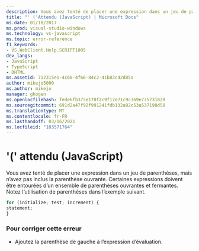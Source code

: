 ```yaml
---
description: Vous avez tenté de placer une expression dans un jeu de parenthèses, mais n’avez pas inclus la parenthèse ouvrante.
title: "' ('Attendu (JavaScript) | Microsoft Docs"
ms.date: 01/18/2017
ms.prod: visual-studio-windows
ms.technology: vs-javascript
ms.topic: error-reference
f1_keywords:
- VS.WebClient.Help.SCRIPT1005
dev_langs:
- JavaScript
- TypeScript
- DHTML
ms.assetid: 712315e1-4c68-4f66-84c2-41b83c42d85a
author: mikejo5000
ms.author: mikejo
manager: ghogen
ms.openlocfilehash: fede6fb375e170f2c9f17e71c9c369e775731820
ms.sourcegitcommit: 691d2a47f92f991241fdb132a82c53a537198d50
ms.translationtype: MT
ms.contentlocale: fr-FR
ms.lasthandoff: 03/16/2021
ms.locfileid: "103571764"
---
```

# <a name="expected--javascript"></a>'(' attendu (JavaScript)
Vous avez tenté de placer une expression dans un jeu de parenthèses, mais n’avez pas inclus la parenthèse ouvrante. Certaines expressions doivent être entourées d’un ensemble de parenthèses ouvrantes et fermantes. Notez l’utilisation de parenthèses dans l’exemple suivant.  
  
```JavaScript  
for (initialize; test; increment) {  
statement;  
}  
```  
  
### <a name="to-correct-this-error"></a>Pour corriger cette erreur  
  
- Ajoutez la parenthèse de gauche à l’expression d’évaluation.
